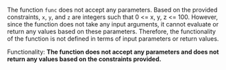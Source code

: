 The function `func` does not accept any parameters. Based on the provided constraints, `x`, `y`, and `z` are integers such that 0 <= x, y, z <= 100. However, since the function does not take any input arguments, it cannot evaluate or return any values based on these parameters. Therefore, the functionality of the function is not defined in terms of input parameters or return values.

Functionality: **The function does not accept any parameters and does not return any values based on the constraints provided.**